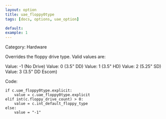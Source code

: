 ```yaml
---
layout: option
title: uae_floppy0type
tags: [docs, options, uae_option]

default:
example: 1
---
```


Category: Hardware

Overrides the floppy drive type. Valid values are:

Value: -1 (No Drive)
Value: 0 (3.5" DD)
Value: 1 (3.5" HD)
Value: 2 (5.25" SD)
Value: 3 (3.5" DD Escom)

Code:

    if c.uae_floppy0type.explicit:
        value = c.uae_floppy0type.explicit
    elif int(c.floppy_drive_count) > 0:
        value = c.int_default_floppy_type
    else:
        value = "-1"

